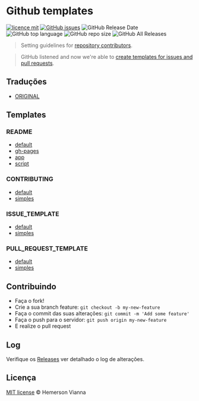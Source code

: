 # Github templates

[![licence mit](https://img.shields.io/badge/license-MIT-blue.svg?style=flat-square)](http://hemersonvianna.mit-license.org/)
[![GitHub issues](https://img.shields.io/github/issues/org-moon-world/github-templates.svg)](https://github.com/org-moon-world/github-templates/issues)
![GitHub Release Date](https://img.shields.io/github/release-date/org-moon-world/github-templates.svg)
![GitHub top language](https://img.shields.io/github/languages/top/org-moon-world/github-templates.svg)
![GitHub repo size](https://img.shields.io/github/repo-size/org-moon-world/github-templates.svg)
![GitHub All Releases](https://img.shields.io/github/downloads/org-moon-world/github-templates/total.svg)

> Setting guidelines for [repository contributors](https://help.github.com/articles/setting-guidelines-for-repository-contributors/).

> GitHub listened and now we're able to [create templates for issues and pull requests](https://github.com/blog/2111-issue-and-pull-request-templates).

## Traduções

* [ORIGINAL](https://github.com/org-moon-world/github-templates/)

## Templates

### README

- [default](templates/readme/default/README.md)
- [gh-pages](templates/readme/gh-pages/README.md)
- [app](templates/readme/app/README.md)
- [script](templates/readme/script/README.md)

### CONTRIBUTING

- [default](templates/contributing/default/CONTRIBUTING.md)
- [simples](templates/contributing/simple/CONTRIBUTING.md)

### ISSUE_TEMPLATE

- [default](templates/issue/default/ISSUE_TEMPLATE.md)
- [simples](templates/issue/simple/ISSUE_TEMPLATE.md)

### PULL_REQUEST_TEMPLATE

- [default](templates/pull-request/default/PULL_REQUEST_TEMPLATE.md)
- [simples](templates/pull-request/simple/PULL_REQUEST_TEMPLATE.md)

## Contribuindo

- Faça o fork!
- Crie a sua branch feature: `git checkout -b my-new-feature`
- Faça o commit das suas alterações: `git commit -m 'Add some feature'`
- Faça o push para o servidor: `git push origin my-new-feature`
- E realize o pull request

## Log

Verifique os [Releases](https://github.com/org-moon-world/github-templates/releases) ver detalhado o log de alterações.

## Licença

[MIT license](http://hemersonvianna.mit-license.org/) © Hemerson Vianna